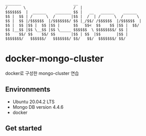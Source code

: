 ```
_______                       __                           
/       \                     /  |                          
$$$$$$$  |  ______    _______ $$ |   __   ______    ______  
$$ |  $$ | /      \  /       |$$ |  /  | /      \  /      \ 
$$ |  $$ |/$$$$$$  |/$$$$$$$/ $$ |_/$$/ /$$$$$$  |/$$$$$$  |
$$ |  $$ |$$ |  $$ |$$ |      $$   $$<  $$    $$ |$$ |  $$/ 
$$ |__$$ |$$ \__$$ |$$ \_____ $$$$$$  \ $$$$$$$$/ $$ |      
$$    $$/ $$    $$/ $$       |$$ | $$  |$$       |$$ |      
$$$$$$$/   $$$$$$/   $$$$$$$/ $$/   $$/  $$$$$$$/ $$/   

```

# docker-mongo-cluster
docker로 구성한 mongo-cluster 연습

## Environments
 - Ubuntu 20.04.2 LTS
 - Mongo DB version 4.4.6
 - docker

## Get started
